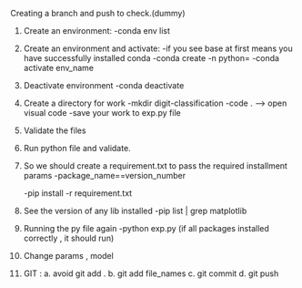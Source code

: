 Creating a branch and push to check.(dummy)

1. Create an environment:
	-conda env list
2. Create an environment and activate:
	-if you see base at first means you have successfully installed conda
	-conda create -n <env name> python=<version>
	-conda activate env_name
3. Deactivate environment
	-conda deactivate

4. Create a directory for work
	-mkdir digit-classification
	-code . --> open visual code 
	-save your work to exp.py file
5. Validate the files
6. Run python file and validate.
7. So we should create a requirement.txt to pass the required installment params
	-package_name==version_number

	-pip install -r requirement.txt
8. See the version of any lib installed
	-pip list | grep matplotlib
9. Running the py file again
	-python exp.py (if all packages installed correctly , it should run)

10. Change params , model 
11. GIT :
    a. avoid git add .
    b. git add file_names
    c. git commit 
    d. git push
